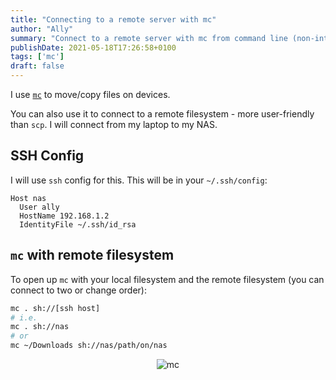 ```yaml
---
title: "Connecting to a remote server with mc"
author: "Ally"
summary: "Connect to a remote server with mc from command line (non-interactive)."
publishDate: 2021-05-18T17:26:58+0100
tags: ['mc']
draft: false
---
```


I use [`mc`](https://midnight-commander.org/) to move/copy files on devices.

You can also use it to connect to a remote filesystem - more user-friendly than `scp`. I will connect from my laptop to my NAS.

## SSH Config

I will use `ssh` config for this. This will be in your `~/.ssh/config`:

```text
Host nas
  User ally
  HostName 192.168.1.2
  IdentityFile ~/.ssh/id_rsa
```

## `mc` with remote filesystem

To open up `mc` with your local filesystem and the remote filesystem (you can connect to two or change order):

```bash
mc . sh://[ssh host]
# i.e.
mc . sh://nas
# or
mc ~/Downloads sh://nas/path/on/nas
```

<center>

![mc](/img/articles/mc-remote/mc.png)

</center>

